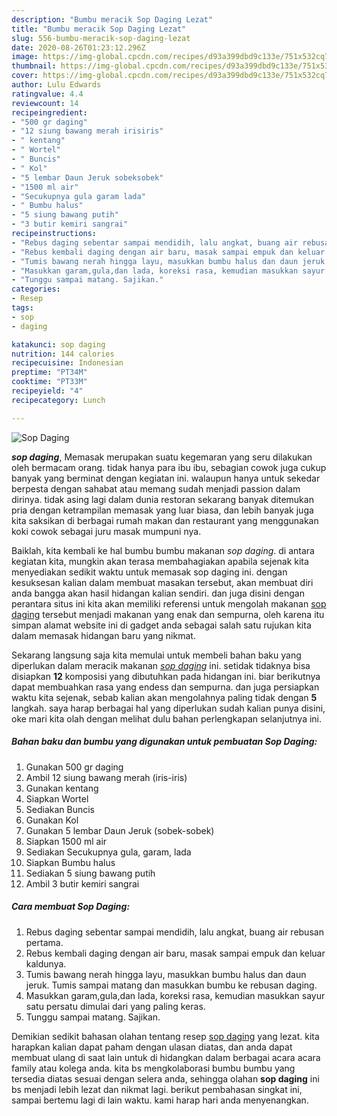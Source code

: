 ```yaml
---
description: "Bumbu meracik Sop Daging Lezat"
title: "Bumbu meracik Sop Daging Lezat"
slug: 556-bumbu-meracik-sop-daging-lezat
date: 2020-08-26T01:23:12.296Z
image: https://img-global.cpcdn.com/recipes/d93a399dbd9c133e/751x532cq70/sop-daging-foto-resep-utama.jpg
thumbnail: https://img-global.cpcdn.com/recipes/d93a399dbd9c133e/751x532cq70/sop-daging-foto-resep-utama.jpg
cover: https://img-global.cpcdn.com/recipes/d93a399dbd9c133e/751x532cq70/sop-daging-foto-resep-utama.jpg
author: Lulu Edwards
ratingvalue: 4.4
reviewcount: 14
recipeingredient:
- "500 gr daging"
- "12 siung bawang merah irisiris"
- " kentang"
- " Wortel"
- " Buncis"
- " Kol"
- "5 lembar Daun Jeruk sobeksobek"
- "1500 ml air"
- "Secukupnya gula garam lada"
- " Bumbu halus"
- "5 siung bawang putih"
- "3 butir kemiri sangrai"
recipeinstructions:
- "Rebus daging sebentar sampai mendidih, lalu angkat, buang air rebusan pertama."
- "Rebus kembali daging dengan air baru, masak sampai empuk dan keluar kaldunya."
- "Tumis bawang nerah hingga layu, masukkan bumbu halus dan daun jeruk. Tumis sampai matang dan masukkan bumbu ke rebusan daging."
- "Masukkan garam,gula,dan lada, koreksi rasa, kemudian masukkan sayur satu persatu dimulai dari yang paling keras."
- "Tunggu sampai matang. Sajikan."
categories:
- Resep
tags:
- sop
- daging

katakunci: sop daging 
nutrition: 144 calories
recipecuisine: Indonesian
preptime: "PT34M"
cooktime: "PT33M"
recipeyield: "4"
recipecategory: Lunch

---
```



![Sop Daging](https://img-global.cpcdn.com/recipes/d93a399dbd9c133e/751x532cq70/sop-daging-foto-resep-utama.jpg)

<b><i>sop daging</i></b>, Memasak merupakan suatu kegemaran yang seru dilakukan oleh bermacam orang. tidak hanya para ibu ibu, sebagian cowok juga cukup banyak yang berminat dengan kegiatan ini. walaupun hanya untuk sekedar berpesta dengan sahabat atau memang sudah menjadi passion dalam dirinya. tidak asing lagi dalam dunia restoran sekarang banyak ditemukan pria dengan ketrampilan memasak yang luar biasa, dan lebih banyak juga kita saksikan di berbagai rumah makan dan restaurant yang menggunakan koki cowok sebagai juru masak mumpuni nya.



Baiklah, kita kembali ke hal bumbu bumbu makanan <i>sop daging</i>. di antara kegiatan kita, mungkin akan terasa membahagiakan apabila sejenak kita menyediakan sedikit waktu untuk memasak sop daging ini. dengan kesuksesan kalian dalam membuat masakan tersebut, akan membuat diri anda bangga akan hasil hidangan kalian sendiri. dan juga disini dengan perantara situs ini kita akan memiliki referensi untuk mengolah makanan <u>sop daging</u> tersebut menjadi makanan yang enak dan sempurna, oleh karena itu simpan alamat website ini di gadget anda sebagai salah satu rujukan kita dalam memasak hidangan baru yang nikmat.


Sekarang langsung saja kita memulai untuk membeli bahan baku yang diperlukan dalam meracik makanan <u><i>sop daging</i></u> ini. setidak tidaknya bisa disiapkan <b>12</b> komposisi yang dibutuhkan pada hidangan ini. biar berikutnya dapat membuahkan rasa yang endess dan sempurna. dan juga persiapkan waktu kita sejenak, sebab kalian akan mengolahnya paling tidak dengan <b>5</b> langkah. saya harap berbagai hal yang diperlukan sudah kalian punya disini, oke mari kita olah dengan melihat dulu bahan perlengkapan selanjutnya ini.

<!--inarticleads1-->

##### Bahan baku dan bumbu yang digunakan untuk pembuatan Sop Daging:

1. Gunakan 500 gr daging
1. Ambil 12 siung bawang merah (iris-iris)
1. Gunakan  kentang
1. Siapkan  Wortel
1. Sediakan  Buncis
1. Gunakan  Kol
1. Gunakan 5 lembar Daun Jeruk (sobek-sobek)
1. Siapkan 1500 ml air
1. Sediakan Secukupnya gula, garam, lada
1. Siapkan  Bumbu halus
1. Sediakan 5 siung bawang putih
1. Ambil 3 butir kemiri sangrai




<!--inarticleads2-->

##### Cara membuat Sop Daging:

1. Rebus daging sebentar sampai mendidih, lalu angkat, buang air rebusan pertama.
1. Rebus kembali daging dengan air baru, masak sampai empuk dan keluar kaldunya.
1. Tumis bawang nerah hingga layu, masukkan bumbu halus dan daun jeruk. Tumis sampai matang dan masukkan bumbu ke rebusan daging.
1. Masukkan garam,gula,dan lada, koreksi rasa, kemudian masukkan sayur satu persatu dimulai dari yang paling keras.
1. Tunggu sampai matang. Sajikan.




Demikian sedikit bahasan olahan tentang resep <u>sop daging</u> yang lezat. kita harapkan kalian dapat paham dengan ulasan diatas, dan anda dapat membuat ulang di saat lain untuk di hidangkan dalam berbagai acara acara family atau kolega anda. kita bs mengkolaborasi bumbu bumbu yang tersedia diatas sesuai dengan selera anda, sehingga olahan <b>sop daging</b> ini bs menjadi lebih lezat dan nikmat lagi. berikut pembahasan singkat ini, sampai bertemu lagi di lain waktu. kami harap hari anda menyenangkan.
